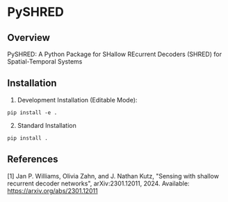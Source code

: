 # PySHRED

## Overview

PySHRED: A Python Package for SHallow REcurrent Decoders (SHRED) for Spatial-Temporal Systems

## Installation

1. Development Installation (Editable Mode):
```
pip install -e .
```

2. Standard Installation
```
pip install .
```

## References

[1] Jan P. Williams, Olivia Zahn, and J. Nathan Kutz, "Sensing with shallow recurrent
decoder networks", arXiv:2301.12011, 2024. Available: https://arxiv.org/abs/2301.12011
